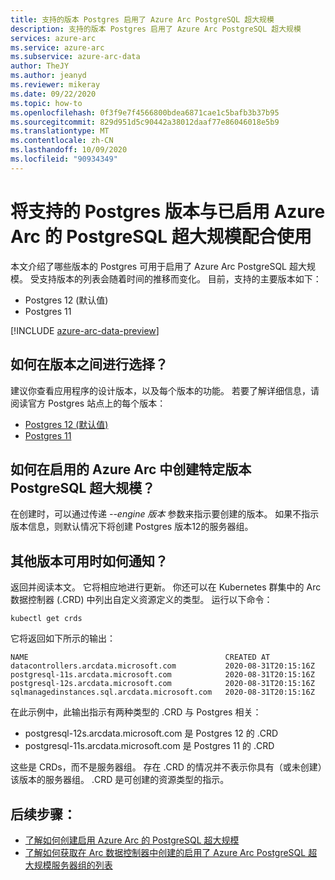 ```yaml
---
title: 支持的版本 Postgres 启用了 Azure Arc PostgreSQL 超大规模
description: 支持的版本 Postgres 启用了 Azure Arc PostgreSQL 超大规模
services: azure-arc
ms.service: azure-arc
ms.subservice: azure-arc-data
author: TheJY
ms.author: jeanyd
ms.reviewer: mikeray
ms.date: 09/22/2020
ms.topic: how-to
ms.openlocfilehash: 0f3f9e7f4566800bdea6871cae1c5bafb3b37b95
ms.sourcegitcommit: 829d951d5c90442a38012daaf77e86046018e5b9
ms.translationtype: MT
ms.contentlocale: zh-CN
ms.lasthandoff: 10/09/2020
ms.locfileid: "90934349"
---
```

# <a name="supported-versions-of-postgres-with-azure-arc-enabled-postgresql-hyperscale"></a>将支持的 Postgres 版本与已启用 Azure Arc 的 PostgreSQL 超大规模配合使用

本文介绍了哪些版本的 Postgres 可用于启用了 Azure Arc PostgreSQL 超大规模。
受支持版本的列表会随着时间的推移而变化。 目前，支持的主要版本如下：
- Postgres 12 (默认值) 
- Postgres 11

[!INCLUDE [azure-arc-data-preview](../../../includes/azure-arc-data-preview.md)]

## <a name="how-to-chose-between-versions"></a>如何在版本之间进行选择？
建议你查看应用程序的设计版本，以及每个版本的功能。 若要了解详细信息，请阅读官方 Postgres 站点上的每个版本：
- [Postgres 12 (默认值) ](https://www.postgresql.org/docs/12/index.html)
- [Postgres 11](https://www.postgresql.org/docs/11/index.html)

## <a name="how-to-create-a-particular-version-in-azure-arc-enabled-postgresql-hyperscale"></a>如何在启用的 Azure Arc 中创建特定版本 PostgreSQL 超大规模？
在创建时，可以通过传递 _--engine 版本_ 参数来指示要创建的版本。 如果不指示版本信息，则默认情况下将创建 Postgres 版本12的服务器组。

## <a name="how-do-be-notified-when-other-versions-are-available"></a>其他版本可用时如何通知？
返回并阅读本文。 它将相应地进行更新。 你还可以在 Kubernetes 群集中的 Arc 数据控制器 (.CRD) 中列出自定义资源定义的类型。
运行以下命令：
```console
kubectl get crds
```

它将返回如下所示的输出：
```console
NAME                                            CREATED AT
datacontrollers.arcdata.microsoft.com           2020-08-31T20:15:16Z
postgresql-11s.arcdata.microsoft.com            2020-08-31T20:15:16Z
postgresql-12s.arcdata.microsoft.com            2020-08-31T20:15:16Z
sqlmanagedinstances.sql.arcdata.microsoft.com   2020-08-31T20:15:16Z
```

在此示例中，此输出指示有两种类型的 .CRD 与 Postgres 相关：
- postgresql-12s.arcdata.microsoft.com 是 Postgres 12 的 .CRD
- postgresql-11s.arcdata.microsoft.com 是 Postgres 11 的 .CRD

这些是 CRDs，而不是服务器组。 存在 .CRD 的情况并不表示你具有（或未创建）该版本的服务器组。
.CRD 是可创建的资源类型的指示。

## <a name="next-steps"></a>后续步骤：
- [了解如何创建启用 Azure Arc 的 PostgreSQL 超大规模](create-postgresql-hyperscale-server-group.md)
- [了解如何获取在 Arc 数据控制器中创建的启用了 Azure Arc PostgreSQL 超大规模服务器组的列表](list-server-groups-postgres-hyperscale.md)
